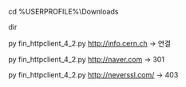 cd %USERPROFILE%\Downloads

dir

py fin_httpclient_4_2.py http://info.cern.ch -> 연결


py fin_httpclient_4_2.py http://naver.com -> 301


py fin_httpclient_4_2.py http://neverssl.com/ -> 403

